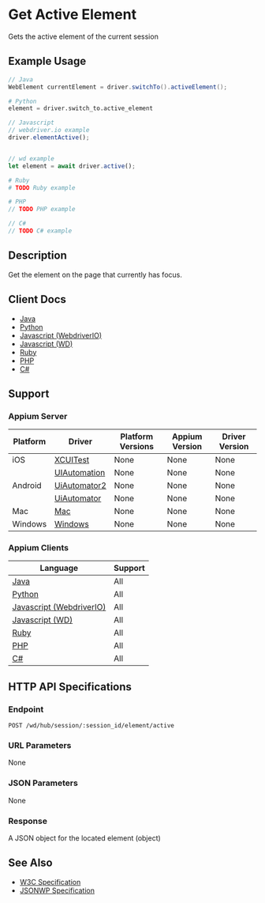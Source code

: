 # Get Active Element

Gets the active element of the current session
## Example Usage

```java
// Java
WebElement currentElement = driver.switchTo().activeElement();

```
```python
# Python
element = driver.switch_to.active_element

```
```javascript
// Javascript
// webdriver.io example
driver.elementActive();


// wd example
let element = await driver.active();

```
```ruby
# Ruby
# TODO Ruby example

```
```php
# PHP
// TODO PHP example

```
```csharp
// C#
// TODO C# example

```


## Description

Get the element on the page that currently has focus.


## Client Docs

* [Java](https://seleniumhq.github.io/selenium/docs/api/java/org/openqa/selenium/WebDriver.TargetLocator.html#activeElement--)
* [Python](http://selenium-python.readthedocs.io/api.html?highlight=active_element#selenium.webdriver.remote.webdriver.WebDriver.switch_to_active_element)
* [Javascript (WebdriverIO)](http://webdriver.io/api/protocol/elementActive.html)
* [Javascript (WD)](https://github.com/admc/wd/blob/master/lib/commands.js#L1934)
* [Ruby](http://www.rubydoc.info/gems/selenium-webdriver/Selenium/WebDriver/)
* [PHP](https://github.com/appium/php-client/)
* [C#](https://github.com/appium/appium-dotnet-driver/)

## Support

### Appium Server

|Platform|Driver|Platform Versions|Appium Version|Driver Version|
|--------|----------------|------|--------------|--------------|
| iOS | [XCUITest](/docs/en/drivers/ios-xcuitest.md) | None | None | None |
|  | [UIAutomation](/docs/en/drivers/ios-uiautomation.md) | None | None | None |
| Android | [UiAutomator2](/docs/en/drivers/android-uiautomator2.md) | None | None | None |
|  | [UiAutomator](/docs/en/drivers/android-uiautomator.md) | None | None | None |
| Mac | [Mac](/docs/en/drivers/mac.md) | None | None | None |
| Windows | [Windows](/docs/en/drivers/windows.md) | None | None | None |

### Appium Clients 

|Language|Support|
|--------|-------|
|[Java](https://github.com/appium/java-client/releases/latest)| All |
|[Python](https://github.com/appium/python-client/releases/latest)| All |
|[Javascript (WebdriverIO)](http://webdriver.io/index.html)| All |
|[Javascript (WD)](https://github.com/admc/wd/releases/latest)| All |
|[Ruby](https://github.com/appium/ruby_lib/releases/latest)| All |
|[PHP](https://github.com/appium/php-client/releases/latest)| All |
|[C#](https://github.com/appium/appium-dotnet-driver/releases/latest)| All |

## HTTP API Specifications

### Endpoint

`POST /wd/hub/session/:session_id/element/active`

### URL Parameters

None

### JSON Parameters

None

### Response

A JSON object for the located element (object)

## See Also

* [W3C Specification](https://www.w3.org/TR/webdriver/#get-active-element)
* [JSONWP Specification](https://github.com/SeleniumHQ/selenium/wiki/JsonWireProtocol#sessionsessionidelementactive)
